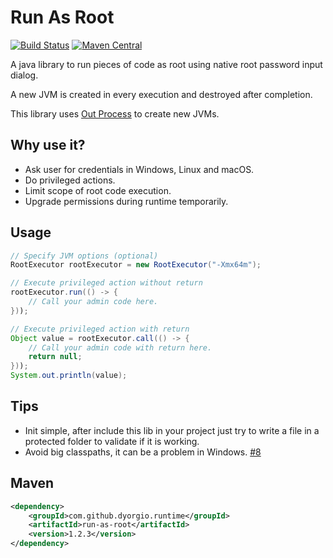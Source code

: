 Run As Root
===============
[![Build Status](https://travis-ci.org/dyorgio/run-as-root.svg?branch=master)](https://travis-ci.org/dyorgio/run-as-root) [![Maven Central](https://maven-badges.herokuapp.com/maven-central/com.github.dyorgio.runtime/run-as-root/badge.svg)](https://maven-badges.herokuapp.com/maven-central/com.github.dyorgio.runtime/run-as-root)

A java library to run pieces of code as root using native root password input dialog.

A new JVM is created in every execution and destroyed after completion.

This library uses [Out Process](https://github.com/dyorgio/out-process) to create new JVMs.

Why use it?
-----
* Ask user for credentials in Windows, Linux and macOS.
* Do privileged actions.
* Limit scope of root code execution.
* Upgrade permissions during runtime temporarily.

Usage
-----
```java
// Specify JVM options (optional)
RootExecutor rootExecutor = new RootExecutor("-Xmx64m");

// Execute privileged action without return
rootExecutor.run(() -> {
    // Call your admin code here.
}));

// Execute privileged action with return
Object value = rootExecutor.call(() -> {
    // Call your admin code with return here.
    return null;
}));
System.out.println(value);
```

Tips
-----
* Init simple, after include this lib in your project just try to write a file in a protected folder to validate if it is working.
* Avoid big classpaths, it can be a problem in Windows. [#8](https://github.com/dyorgio/run-as-root/issues/8)

Maven
-----
```xml
<dependency>
    <groupId>com.github.dyorgio.runtime</groupId>
    <artifactId>run-as-root</artifactId>
    <version>1.2.3</version>
</dependency>
```

